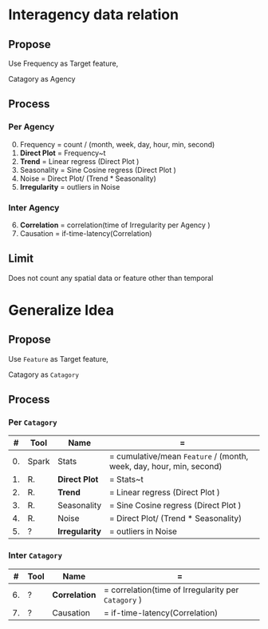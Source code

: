 
# Interagency data relation

## Propose
Use Frequency as Target feature,

Catagory as Agency

## Process
### Per Agency
0. Frequency = count / (month, week, day, hour, min, second)
1. **Direct Plot** =  Frequency~t
2. **Trend** = Linear regress (Direct Plot )
3. Seasonality = Sine Cosine regress (Direct Plot )
4. Noise = Direct Plot/ (Trend * Seasonality)
5. **Irregularity** = outliers in Noise

### Inter Agency
6. **Correlation** = correlation(time of Irregularity per Agency ) 
7. Causation = if-time-latency(Correlation)

## Limit
Does not count any spatial data or feature other than temporal 

# Generalize Idea

## Propose
Use `Feature` as Target feature,

Catagory as `Catagory`

## Process
### Per `Catagory`
|#  |Tool  | Name           | =           | 
| --| -----| ------------- |-------------| 
|0. |Spark |Stats |= cumulative/mean `Feature` / (month, week, day, hour, min, second)|
|1. |R.    |**Direct Plot** |=  Stats~t|
|2. |R.    |**Trend** |= Linear regress (Direct Plot )|
|3. |R.    |Seasonality |= Sine Cosine regress (Direct Plot )|
|4. |R.    |Noise |= Direct Plot/ (Trend * Seasonality)|
|5. |?     |**Irregularity** |= outliers in Noise|

### Inter `Catagory`
|#  |Tool  | Name           | =           | 
| --| -----| ------------- |-------------| 
|6. |?     |**Correlation** |= correlation(time of Irregularity per `Catagory` ) 
|7. |?     |Causation |= if-time-latency(Correlation)|

